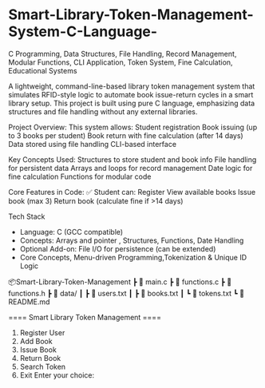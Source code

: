 # Smart-Library-Token-Management-System-C-Language-

C Programming, Data Structures, File Handling, Record Management, Modular Functions, CLI Application, Token System, Fine Calculation, Educational Systems

A lightweight, command-line-based library token management system that simulates RFID-style logic to automate book issue-return cycles in a smart library setup. This project is built using pure C language, emphasizing data structures and file handling without any external libraries.

Project Overview:
This system allows:
Student registration
Book issuing (up to 3 books per student)
Book return with fine calculation (after 14 days)
Data stored using file handling
CLI-based interface

Key Concepts Used:
Structures to store student and book info
File handling for persistent data
Arrays and loops for record management
Date logic for fine calculation
Functions for modular code

 Core Features in Code:
✅ Student can:
Register
View available books
Issue book (max 3)
Return book (calculate fine if >14 days)

Tech Stack
- Language: C (GCC compatible)
- Concepts: Arrays and pointer , Structures, Functions, Date Handling
- Optional Add-on: File I/O for persistence (can be extended)
- Core Concepts, Menu-driven Programming,Tokenization & Unique ID Logic

 📦Smart-Library-Token-Management
 ┣ 📜 main.c
 ┣ 📜 functions.c
 ┣ 📜 functions.h
 ┣ 📂 data/
 ┃ ┣ 📄 users.txt
 ┃ ┣ 📄 books.txt
 ┃ ┗ 📄 tokens.txt
 ┗ 📄 README.md

 ==== Smart Library Token Management ====
1. Register User
2. Add Book
3. Issue Book
4. Return Book
5. Search Token
6. Exit
Enter your choice:




